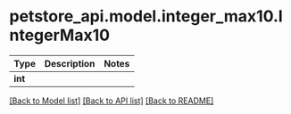 # petstore_api.model.integer_max10.IntegerMax10

Type | Description | Notes
------------- | ------------- | -------------
**int** |  | 

[[Back to Model list]](../../README.md#documentation-for-models) [[Back to API list]](../../README.md#documentation-for-api-endpoints) [[Back to README]](../../README.md)

